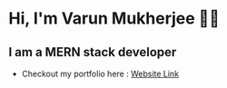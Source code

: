 # Hi, I'm Varun Mukherjee 👋🏻
## I am a MERN stack developer

* Checkout my portfolio here : [Website Link](https://vm-portfolio-1.netlify.app/)
